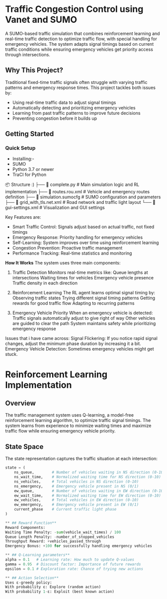 # Traffic Congestion Control using Vanet and SUMO

A SUMO-based traffic simulation that combines reinforcement learning and real-time traffic detection to optimize traffic flow, with special handling for emergency vehicles. The system adapts signal timings based on current traffic conditions while ensuring emergency vehicles get priority access through intersections.

## Why This Project?

Traditional fixed-time traffic signals often struggle with varying traffic patterns and emergency response times. This project tackles both issues by:
- Using real-time traffic data to adjust signal timings
- Automatically detecting and prioritizing emergency vehicles
- Learning from past traffic patterns to improve future decisions
- Preventing congestion before it builds up

## Getting Started

### Quick Setup

- Installing:-
- SUMO
- Python 3.7 or newer
- TraCI for Python

📦 Structure :)
├── 📜 complete.py            # Main simulation logic and RL implementation
├── 📜 routes.rou.xml         # Vehicle and emergency routes definition
├── 📜 simulation.sumocfg     # SUMO configuration and parameters
├── 📜 grid_with_tls.net.xml  # Road network and traffic light layout
└── 📜 gui-settings.xml       # Visualization and GUI settings

Key Features are: 
- Smart Traffic Control: Signals adjust based on actual traffic, not fixed timings
- Emergency Response: Priority handling for emergency vehicles
- Self-Learning: System improves over time using reinforcement learning
- Congestion Prevention: Proactive traffic management
- Performance Tracking: Real-time statistics and monitoring

**How It Works**
The system uses three main components:
1. Traffic Detection
  Monitors real-time metrics like:
      Queue lengths at intersections
      Waiting times for vehicles
      Emergency vehicle presence
      Traffic density in each direction

2. Reinforcement Learning
  The RL agent learns optimal signal timing by:
      Observing traffic states
      Trying different signal timing patterns
      Getting rewards for good traffic flow
      Adapting to recurring patterns

3. Emergency Vehicle Priority
  When an emergency vehicle is detected:
      Traffic signals automatically adjust to give right of way
      Other vehicles are guided to clear the path
      System maintains safety while prioritizing emergency response

Issues that i have came across: 
Signal Flickering: If you notice rapid signal changes, adjust the minimum phase duration by increasing it a bit.
Emergency Vehicle Detection: Sometimes emergency vehicles might get stuck. 


# Reinforcement Learning Implementation

## Overview
The traffic management system uses Q-learning, a model-free reinforcement learning algorithm, to optimize traffic signal timings. The system learns from experience to minimize waiting times and maximize traffic flow while ensuring emergency vehicle priority.

## State Space
The state representation captures the traffic situation at each intersection:

```python
state = (
    ns_queue,        # Number of vehicles waiting in NS direction (0-10)
    ns_wait_time,    # Normalized waiting time for NS direction (0-10)
    ns_vehicles,     # Total vehicles in NS direction (0-10)
    ns_emergency,    # Emergency vehicle present in NS (0/1)
    ew_queue,        # Number of vehicles waiting in EW direction (0-10)
    ew_wait_time,    # Normalized waiting time for EW direction (0-10)
    ew_vehicles,     # Total vehicles in EW direction (0-10)
    ew_emergency,    # Emergency vehicle present in EW (0/1)
    current_phase    # Current traffic light phase
)

** ## Reward Function**
Reward Components:
Waiting Time Penalty: -sum(vehicle_wait_times) / 100
Queue Length Penalty: -number_of_stopped_vehicles
Throughput Reward: +vehicles_passed_through
Emergency Bonus: +100 for successfully handling emergency vehicles

** ## Q-Learning parameters**
alpha = 0.1   # Learning rate: How much to update Q-values
gamma = 0.95  # Discount factor: Importance of future rewards
epsilon = 0.1 # Exploration rate: Chance of trying new actions

** ## Action Selection**
Uses ε-greedy policy:
With probability ε: Explore (random action)
With probability 1-ε: Exploit (best known action)
